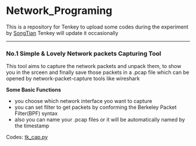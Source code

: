 # Network_Programing
This is a repository for Tenkey to upload some codes during the experiment by [SongTian](http://cs.bit.edu.cn/szdw/jsml/fjs/st/index.htm)
Tenkey will update it occasionally

---

### No.1 Simple & Lovely Network packets Capturing Tool
This tool aims to capture the network packets and unpack them, to show you in the srceen and finally save those packets in a .pcap file which can be opened by network-packet-capture tools like wireshark

**Some Basic Functions**
* you choose which network interface yoo want to capture
* you can set filter to get packets by conforming the Berkeley Packet Filter(BPF) syntax
* also you can name your .pcap files or it will be automatically named by the timestamp

Codes:  [tk_cap.py](https://github.com/tenkeyseven/Network_Programing/blob/master/tk_cap.py)
